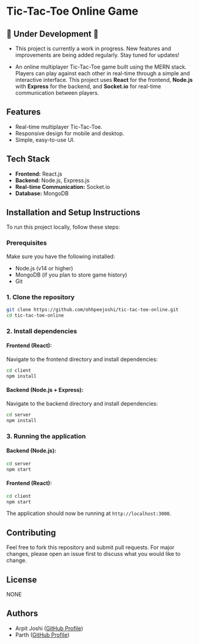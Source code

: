 

# Tic-Tac-Toe Online Game

## 🚧 **Under Development** 🚧  
- This project is currently a work in progress. New features and improvements are being added regularly. Stay tuned for updates!

- An online multiplayer Tic-Tac-Toe game built using the MERN stack. Players can play against each other in real-time through a simple and interactive interface. This project uses **React** for the frontend, **Node.js** with **Express** for the backend, and **Socket.io** for real-time communication between players.

## Features
- Real-time multiplayer Tic-Tac-Toe.
- Responsive design for mobile and desktop.
- Simple, easy-to-use UI.

## Tech Stack
- **Frontend:** React.js
- **Backend:** Node.js, Express.js
- **Real-time Communication:** Socket.io
- **Database:** MongoDB 

## Installation and Setup Instructions

To run this project locally, follow these steps:

### Prerequisites
Make sure you have the following installed:
- Node.js (v14 or higher)
- MongoDB (if you plan to store game history)
- Git

### 1. Clone the repository
```bash
git clone https://github.com/ohhpeejoshi/tic-tac-toe-online.git
cd tic-tac-toe-online
```

### 2. Install dependencies

#### Frontend (React):
Navigate to the frontend directory and install dependencies:
```bash
cd client
npm install
```

#### Backend (Node.js + Express):
Navigate to the backend directory and install dependencies:
```bash
cd server
npm install
```

### 3. Running the application

#### Backend (Node.js):
```bash
cd server
npm start
```

#### Frontend (React):
```bash
cd client
npm start
```

The application should now be running at `http://localhost:3000`.

## Contributing
Feel free to fork this repository and submit pull requests. For major changes, please open an issue first to discuss what you would like to change.

## License
NONE

## Authors
- Arpit Joshi ([GitHub Profile](https://github.com/ohhpeejoshi))
- Parth ([GitHub Profile](https://github.com/kumathepanda))
```
